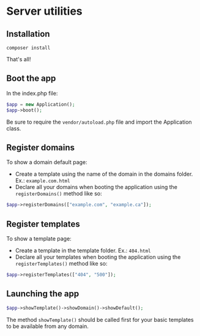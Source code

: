 # Server utilities

## Installation

`composer install`

That's all!

## Boot the app

In the index.php file:

```php
$app = new Application();
$app->boot();
```

Be sure to require the `vendor/autoload.php` file and import the Application class.

## Register domains

To show a domain default page:

* Create a template using the name of the domain in the domains folder. Ex.: `example.com.html`
* Declare all your domains when booting the application using the `registerDomains()` method like so:

```php
$app->registerDomains(["example.com", "example.ca"]);
```

## Register templates

To show a template page:

* Create a template in the template folder. Ex.: `404.html`
* Declare all your templates when booting the application using the `registerTemplates()` method like so:

```php
$app->registerTemplates(["404", "500"]);
```

## Launching the app

```php
$app->showTemplate()->showDomain()->showDefault();
```

The method `showTemplate()` should be called first for your basic templates to be available from any domain.
